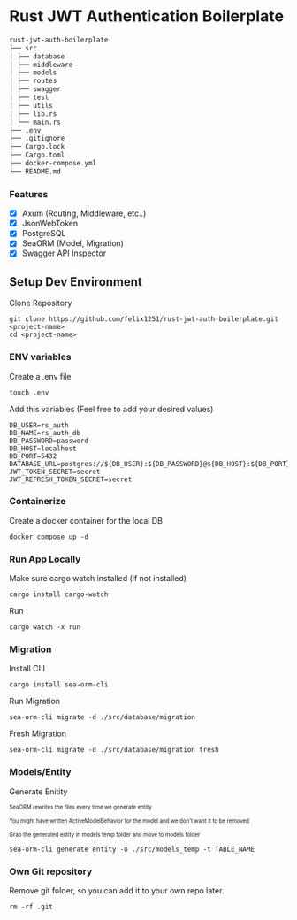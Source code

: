 # Rust JWT Authentication Boilerplate

```md
rust-jwt-auth-boilerplate
├── src
│ ├── database
│ ├── middleware
│ ├── models
│ ├── routes
│ ├── swagger
│ ├── test
│ ├── utils
│ ├── lib.rs
│ └── main.rs
├── .env
├── .gitignore
├── Cargo.lock
├── Cargo.toml
├── docker-compose.yml
└── README.md
```

### Features

-   [x] Axum (Routing, Middleware, etc..)
-   [x] JsonWebToken
-   [x] PostgreSQL
-   [x] SeaORM (Model, Migration)
-   [x] Swagger API Inspector

## Setup Dev Environment

Clone Repository

```
git clone https://github.com/felix1251/rust-jwt-auth-boilerplate.git <project-name>
cd <project-name>
```

### ENV variables

Create a .env file

```
touch .env
```

Add this variables (Feel free to add your desired values)

```
DB_USER=rs_auth
DB_NAME=rs_auth_db
DB_PASSWORD=password
DB_HOST=localhost
DB_PORT=5432
DATABASE_URL=postgres://${DB_USER}:${DB_PASSWORD}@${DB_HOST}:${DB_PORT}/${DB_NAME}
JWT_TOKEN_SECRET=secret
JWT_REFRESH_TOKEN_SECRET=secret
```

### Containerize

Create a docker container for the local DB

```
docker compose up -d
```

### Run App Locally

Make sure cargo watch installed (if not installed)

```
cargo install cargo-watch
```

Run

```
cargo watch -x run
```

### Migration

Install CLI

```
cargo install sea-orm-cli
```

Run Migration

```
sea-orm-cli migrate -d ./src/database/migration
```

Fresh Migration

```
sea-orm-cli migrate -d ./src/database/migration fresh
```

### Models/Entity

Generate Enitity

<sub><sup>SeaORM rewrites the files every time we generate entity</sub></sup>

<sub><sup>You might have written ActiveModelBehavior for the model and we don't want it to be removed</sub></sup>

<sub><sup>Grab the generated entity in models temp folder and move to models folder</sub></sup>

```
sea-orm-cli generate entity -o ./src/models_temp -t TABLE_NAME
```

### Own Git repository

Remove git folder, so you can add it to your own repo later.

```
rm -rf .git
```
